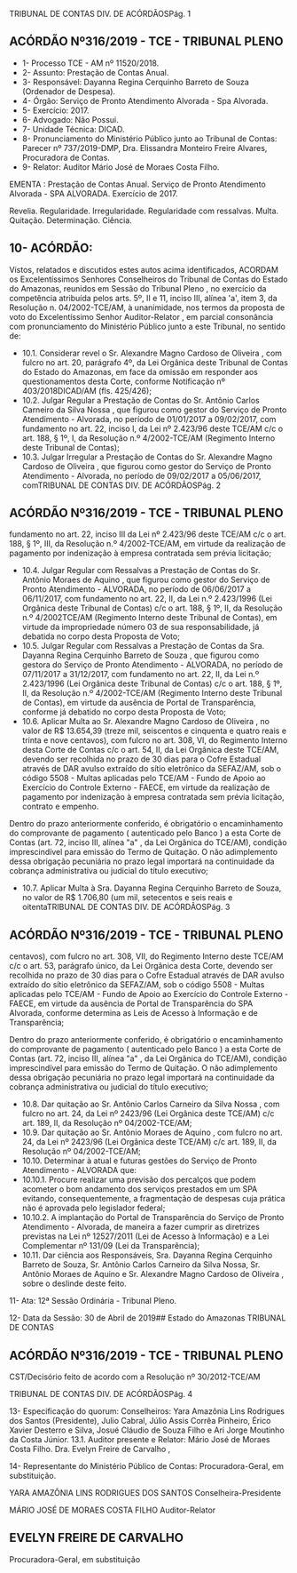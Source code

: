 TRIBUNAL DE CONTAS DIV. DE ACÓRDÃOSPág. 1

## ACÓRDÃO Nº316/2019 - TCE - TRIBUNAL PLENO

- 1- Processo TCE - AM nº 11520/2018.
- 2- Assunto: Prestação de Contas Anual.
- 3- Responsável: Dayanna Regina Cerquinho Barreto de Souza (Ordenador de Despesa).
- 4- Órgão: Serviço de Pronto Atendimento Alvorada - Spa Alvorada.
- 5- Exercício: 2017.
- 6- Advogado: Não Possui.
- 7- Unidade Técnica: DICAD.
- 8- Pronunciamento  do  Ministério  Público  junto  ao  Tribunal  de  Contas: Parecer  nº 737/2019-DMP, Dra. Elissandra Monteiro Freire Alvares, Procuradora de Contas.
- 9- Relator: Auditor Mário José de Moraes Costa Filho.

EMENTA :  Prestação  de  Contas  Anual.  Serviço  de Pronto  Atendimento  Alvorada  -  SPA  ALVORADA. Exercício de 2017.

Revelia. Regularidade. Irregularidade. Regularidade com ressalvas. Multa. Quitação. Determinação. Ciência.

## 10-  ACÓRDÃO:

Vistos, relatados e discutidos estes autos acima identificados, ACORDAM os Excelentíssimos Senhores Conselheiros do Tribunal de Contas do Estado do Amazonas, reunidos em Sessão do Tribunal Pleno , no exercício da competência atribuída pelos arts. 5º, II e 11, inciso III, alínea 'a', item 3, da Resolução n. 04/2002-TCE/AM, à unanimidade, nos  termos  da  proposta  de  voto  do  Excelentíssimo  Senhor  Auditor-Relator ,  em  parcial consonância com pronunciamento do Ministério Público junto a este Tribunal, no sentido de:

- 10.1. Considerar revel o Sr. Alexandre Magno Cardoso de Oliveira , com fulcro no art. 20, parágrafo 4º, da Lei Orgânica deste Tribunal de Contas do  Estado  do  Amazonas,  em  face  da  omissão  em  responder  aos questionamentos  desta  Corte,  conforme  Notificação  nº 403/2018DICAD/AM (fls. 425/426);
- 10.2. Julgar Regular a Prestação de Contas do Sr. Antônio Carlos Carneiro da  Silva  Nossa , que  figurou  como  gestor  do  Serviço  de  Pronto Atendimento - Alvorada, no período de 01/01/2017 a 09/02/2017, com fundamento no art. 22, inciso I, da Lei nº 2.423/96 deste TCE/AM c/c o art. 188, § 1º, I, da Resolução n.º 4/2002-TCE/AM (Regimento Interno deste Tribunal de Contas);
- 10.3. Julgar  Irregular a  Prestação  de  Contas  do Sr.  Alexandre  Magno Cardoso de Oliveira ,  que figurou  como gestor do Serviço de Pronto Atendimento - Alvorada, no período de 09/02/2017 a 05/06/2017, comTRIBUNAL DE CONTAS DIV. DE ACÓRDÃOSPág. 2

## ACÓRDÃO Nº316/2019 - TCE - TRIBUNAL PLENO

fundamento no art. 22, inciso III da Lei nº 2.423/96 deste TCE/AM c/c o art.  188,  §  1º,  III,  da  Resolução  n.º  4/2002-TCE/AM,  em  virtude  da realização de pagamento por indenização à empresa contratada sem prévia licitação;

- 10.4. Julgar Regular com Ressalvas a Prestação de Contas do Sr. Antônio Moraes  de  Aquino ,  que  figurou  como  gestor  do  Serviço  de  Pronto Atendimento  -  ALVORADA,  no  período  de  06/06/2017  a  06/11/2017, com fundamento no art. 22, II, da Lei n.º 2.423/1996 (Lei Orgânica deste Tribunal de Contas) c/c o art. 188, § 1º, II, da Resolução n.º 4/2002TCE/AM (Regimento Interno deste Tribunal de Contas), em virtude da impropriedade número 03 de sua responsabilidade, já debatida no corpo desta Proposta de Voto;
- 10.5. Julgar  Regular  com  Ressalvas a  Prestação  de  Contas  da Sra. Dayanna  Regina  Cerquinho  Barreto  de  Souza ,  que  figurou  como gestora do Serviço de Pronto Atendimento - ALVORADA, no período de 07/11/2017  a  31/12/2017,  com  fundamento  no  art.  22,  II,  da  Lei  n.º 2.423/1996 (Lei Orgânica deste Tribunal de Contas) c/c o art. 188, § 1º, II, da Resolução n.º 4/2002-TCE/AM (Regimento Interno deste Tribunal de  Contas),  em  virtude  da  ausência  de  Portal  de  Transparência, conforme já debatido no corpo desta Proposta de Voto;
- 10.6. Aplicar Multa ao Sr. Alexandre Magno Cardoso de Oliveira , no valor de R$ 13.654,39 (treze mil, seiscentos e cinquenta e quatro reais e trinta e nove centavos), com fulcro no art. 308, VI, do Regimento Interno desta Corte  de  Contas  c/c  o  art.  54,  II,  da  Lei  Orgânica  deste  TCE/AM, devendo ser recolhida no prazo de 30 dias para o Cofre Estadual através de DAR avulso extraído do sítio eletrônico da SEFAZ/AM, sob o código 5508 - Multas aplicadas pelo TCE/AM - Fundo de Apoio ao Exercício do Controle Externo - FAECE, em virtude da realização de pagamento por indenização  à  empresa  contratada  sem  prévia  licitação,  contrato  e empenho.

Dentro do prazo anteriormente conferido, é obrigatório o encaminhamento  do  comprovante  de  pagamento  ( autenticado  pelo Banco )  a  esta  Corte  de  Contas  (art.  72,  inciso  III,  alínea  "a"  ,  da  Lei Orgânica do TCE/AM), condição imprescindível para emissão do Termo de Quitação. O não adimplemento dessa obrigação pecuniária no prazo legal importará na continuidade da cobrança administrativa ou judicial do título executivo;

- 10.7. Aplicar Multa à Sra. Dayanna Regina Cerquinho Barreto de Souza, no  valor  de R$  1.706,80 (um  mil,  setecentos  e  seis  reais  e  oitentaTRIBUNAL DE CONTAS DIV. DE ACÓRDÃOSPág. 3

## ACÓRDÃO Nº316/2019 - TCE - TRIBUNAL PLENO

centavos), com  fulcro  no  art.  308,  VII,  do  Regimento  Interno  deste TCE/AM  c/c  o  art. 53, parágrafo único, da Lei Orgânica  desta Corte, devendo ser recolhida no prazo de 30 dias para o Cofre Estadual através de DAR avulso extraído do sítio eletrônico da SEFAZ/AM, sob o código  5508  -  Multas  aplicadas  pelo  TCE/AM  -  Fundo  de  Apoio  ao Exercício  do  Controle  Externo  -  FAECE, em  virtude  da  ausência  de Portal de Transparência do SPA Alvorada, conforme determina as Leis de Acesso à Informação e de Transparência;

Dentro do prazo anteriormente conferido, é obrigatório o encaminhamento  do  comprovante  de  pagamento  ( autenticado  pelo Banco )  a  esta  Corte  de  Contas  (art.  72,  inciso  III,  alínea  "a"  ,  da  Lei Orgânica do TCE/AM), condição imprescindível para emissão do Termo de Quitação. O não adimplemento dessa obrigação pecuniária no prazo legal importará na continuidade da cobrança administrativa ou judicial do título executivo;

- 10.8. Dar quitação ao Sr. Antônio Carlos Carneiro da Silva Nossa ,  com fulcro no art. 24, da Lei nº 2423/96 (Lei Orgânica deste TCE/AM) c/c art. 189, II, da Resolução nº 04/2002-TCE/AM;
- 10.9. Dar quitação ao Sr. Antônio Moraes de Aquino , com fulcro no art. 24, da  Lei  nº  2423/96  (Lei  Orgânica  deste  TCE/AM)  c/c  art.  189,  II,  da Resolução nº 04/2002-TCE/AM;
- 10.10.  Determinar à atual e futuras gestões do Serviço de Pronto Atendimento - ALVORADA que:
- 10.10.1. Procure realizar uma  previsão  dos percalços que  podem acometer o bom andamento dos serviços prestados em um SPA evitando,  consequentemente,  a  fragmentação  de  despesas  cuja prática não é aprovada pelo legislador federal;
- 10.10.2. A implantação do Portal de Transparência do Serviço de Pronto Atendimento - Alvorada, de maneira a fazer cumprir as diretrizes previstas na Lei nº 12527/2011 (Lei de Acesso à Informação) e a Lei Complementar nº 131/09 (Lei da Transparência);
- 10.11.  Dar  ciência aos  Responsáveis, Sra.  Dayanna  Regina  Cerquinho Barreto de Souza, Sr. Antônio Carlos Carneiro da Silva Nossa, Sr. Antônio  Moraes  de  Aquino  e  Sr.  Alexandre  Magno  Cardoso  de Oliveira , sobre o deslinde deste feito.

11-  Ata: 12ª Sessão Ordinária - Tribunal Pleno.

12-  Data da Sessão: 30 de Abril de 2019## Estado do Amazonas TRIBUNAL DE CONTAS

## ACÓRDÃO Nº316/2019 - TCE - TRIBUNAL PLENO

CST/Decisório feito de acordo com a Resolução nº 30/2012-TCE/AM

TRIBUNAL DE CONTAS DIV. DE ACÓRDÃOSPág. 4

13-  Especificação do quorum: Conselheiros: Yara Amazônia Lins Rodrigues dos Santos (Presidente), Julio Cabral, Júlio Assis Corrêa Pinheiro, Érico Xavier Desterro e Silva, Josué Cláudio de Souza Filho e Ari Jorge Moutinho da Costa Júnior. 13.1. Auditor presente e Relator: Mário José de Moraes Costa Filho. Dra. Evelyn Freire de Carvalho ,

14-  Representante do Ministério Público de Contas: Procuradora-Geral, em substituição.

YARA AMAZÔNIA LINS RODRIGUES DOS SANTOS Conselheira-Presidente

MÁRIO JOSÉ DE MORAES COSTA FILHO Auditor-Relator

## EVELYN FREIRE DE CARVALHO

Procuradora-Geral, em substituição